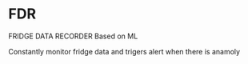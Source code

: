 # FDR
FRIDGE DATA RECORDER Based on ML

Constantly monitor fridge data and trigers alert when there is anamoly
